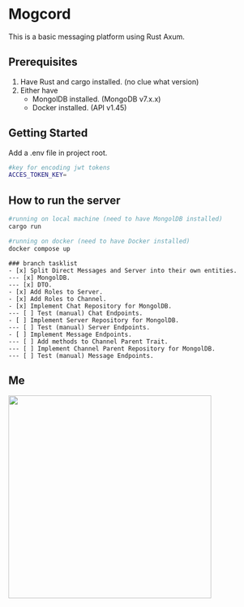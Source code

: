 # Mogcord
This is a basic messaging platform using Rust Axum.

## Prerequisites
1. Have Rust and cargo installed. (no clue what version)
2. Either have
   * MongolDB installed. (MongoDB v7.x.x)
   * Docker installed. (API v1.45)

## Getting Started
Add a .env file in project root.

```bash
#key for encoding jwt tokens
ACCES_TOKEN_KEY=
```


## How to run the server
```bash
#running on local machine (need to have MongolDB installed)
cargo run

#running on docker (need to have Docker installed)
docker compose up
```

```[tasklist]
### branch tasklist
- [x] Split Direct Messages and Server into their own entities.
--- [x] MongolDB.
--- [x] DTO.
- [x] Add Roles to Server.
- [x] Add Roles to Channel.
- [x] Implement Chat Repository for MongolDB.
--- [ ] Test (manual) Chat Endpoints.
- [ ] Implement Server Repository for MongolDB.
--- [ ] Test (manual) Server Endpoints.
- [ ] Implement Message Endpoints.
--- [ ] Add methods to Channel Parent Trait.
--- [ ] Implement Channel Parent Repository for MongolDB.
--- [ ] Test (manual) Message Endpoints.
```

## Me
<img src="https://i.imgur.com/qXyjT2u.jpg" width="400">
